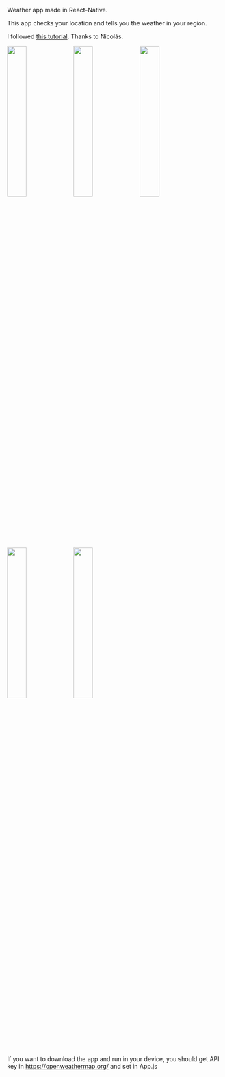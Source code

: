 Weather app made in React-Native.

This app checks your location and tells you the weather in your region.

I followed <a href="https://academy.nomadcoders.co/p/fucking-react-native-apps">this tutorial</a>. Thanks to Nicolás. 

<div>
<img src="https://user-images.githubusercontent.com/48341594/83065074-d01b9680-a09d-11ea-87f7-b8ced3a7ab05.jpg" width="30%"></img>
<img src="https://user-images.githubusercontent.com/48341594/83065078-d14cc380-a09d-11ea-9294-385991b863df.jpg" width="30%"></img>
<img src="https://user-images.githubusercontent.com/48341594/83065079-d1e55a00-a09d-11ea-80cc-3e68ad591b29.jpg" width="30%"></img>
<img src="https://user-images.githubusercontent.com/48341594/83065085-d27df080-a09d-11ea-92ca-fc4d9336bf5d.jpg" width="30%"></img>
<img src="https://user-images.githubusercontent.com/48341594/83065087-d3168700-a09d-11ea-8293-fee38770bdc1.jpg" width="30%"></img>
</div>

If you want to download the app and run in your device, you should get API key in https://openweathermap.org/ and set in App.js
